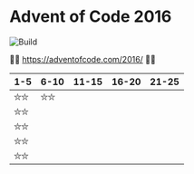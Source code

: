 # Advent of Code 2016
![Build](https://github.com/LesnyRumcajs/advent-of-rust-2016/workflows/Rust/badge.svg)

🦀🎄 https://adventofcode.com/2016/ 🎄🦀

| 1-5 | 6-10 | 11-15 | 16-20 | 21-25 |
|---|---|---|---|---|
|⛦⛦|⛦⛦||||
|⛦⛦|||||
|⛦⛦|||||
|⛦⛦|||||
|⛦⛦|||||
